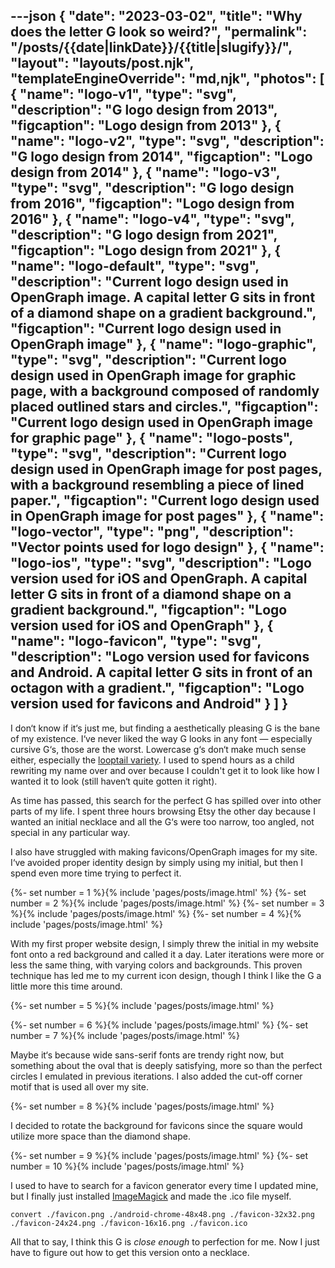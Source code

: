 ---json
{
  "date": "2023-03-02",
  "title": "Why does the letter G look so weird?",
  "permalink": "/posts/{{date|linkDate}}/{{title|slugify}}/",
  "layout": "layouts/post.njk",
  "templateEngineOverride": "md,njk",
  "photos": [
    {
      "name": "logo-v1",
      "type": "svg",
      "description": "G logo design from 2013",
      "figcaption": "Logo design from 2013"
    },
    {
      "name": "logo-v2",
      "type": "svg",
      "description": "G logo design from 2014",
      "figcaption": "Logo design from 2014"
    },
    {
      "name": "logo-v3",
      "type": "svg",
      "description": "G logo design from 2016",
      "figcaption": "Logo design from 2016"
    },
    {
      "name": "logo-v4",
      "type": "svg",
      "description": "G logo design from 2021",
      "figcaption": "Logo design from 2021"
    },
    {
      "name": "logo-default",
      "type": "svg",
      "description": "Current logo design used in OpenGraph image. A capital letter G sits in front of a diamond shape on a gradient background.",
      "figcaption": "Current logo design used in OpenGraph image"
    },
    {
      "name": "logo-graphic",
      "type": "svg",
      "description": "Current logo design used in OpenGraph image for graphic page, with a background composed of randomly placed outlined stars and circles.",
      "figcaption": "Current logo design used in OpenGraph image for graphic page"
    },
    {
      "name": "logo-posts",
      "type": "svg",
      "description": "Current logo design used in OpenGraph image for post pages, with a background resembling a piece of lined paper.",
      "figcaption": "Current logo design used in OpenGraph image for post pages"
    },
    {
      "name": "logo-vector",
      "type": "png",
      "description": "Vector points used for logo design"
    },
    {
      "name": "logo-ios",
      "type": "svg",
      "description": "Logo version used for iOS and OpenGraph. A capital letter G sits in front of a diamond shape on a gradient background.",
      "figcaption": "Logo version used for iOS and OpenGraph"
    },
    {
      "name": "logo-favicon",
      "type": "svg",
      "description": "Logo version used for favicons and Android. A capital letter G sits in front of an octagon with a gradient.",
      "figcaption": "Logo version used for favicons and Android"
    }
  ]
}
---

I don‘t know if it‘s just me, but finding a aesthetically pleasing G is the bane of my existence. I‘ve never liked the way G looks in any font — especially cursive G‘s, those are the worst. Lowercase g‘s don‘t make much sense either, especially the [looptail variety](https://psycnet.apa.org/doiLanding?doi=10.1037%2Fxhp0000532). I used to spend hours as a child rewriting my name over and over because I couldn't get it to look like how I wanted it to look (still haven‘t quite gotten it right).

As time has passed, this search for the perfect G has spilled over into other parts of my life. I spent three hours browsing Etsy the other day because I wanted an initial necklace and all the G‘s were too narrow, too angled, not special in any particular way.

I also have struggled with making favicons/OpenGraph images for my site. I‘ve avoided proper identity design by simply using my initial, but then I spend even more time trying to perfect it.

<div class="row-quad">
{%- set number = 1 %}{% include 'pages/posts/image.html' %}
{%- set number = 2 %}{% include 'pages/posts/image.html' %}
{%- set number = 3 %}{% include 'pages/posts/image.html' %}
{%- set number = 4 %}{% include 'pages/posts/image.html' %}
</div>

With my first proper website design, I simply threw the initial in my website font onto a red background and called it a day. Later iterations were more or less the same thing, with varying colors and backgrounds. This proven technique has led me to my current icon design, though I think I like the G a little more this time around.

{%- set number = 5 %}{% include 'pages/posts/image.html' %}
<div class="row-double">
{%- set number = 6 %}{% include 'pages/posts/image.html' %}
{%- set number = 7 %}{% include 'pages/posts/image.html' %}
</div>

Maybe it‘s because wide sans-serif fonts are trendy right now, but something about the oval that is deeply satisfying, more so than the perfect circles I emulated in previous iterations. I also added the cut-off corner motif that is used all over my site.

{%- set number = 8 %}{% include 'pages/posts/image.html' %}

I decided to rotate the background for favicons since the square would utilize more space than the diamond shape.

<div class="row-double">
{%- set number = 9 %}{% include 'pages/posts/image.html' %}
{%- set number = 10 %}{% include 'pages/posts/image.html' %}
</div>

I used to have to search for a favicon generator every time I updated mine, but I finally just installed [ImageMagick](https://imagemagick.org) and made the .ico file myself.

```
convert ./favicon.png ./android-chrome-48x48.png ./favicon-32x32.png ./favicon-24x24.png ./favicon-16x16.png ./favicon.ico
```

All that to say, I think this G is  _close enough_ to perfection for me. Now I just have to figure out how to get this version onto a necklace. 
